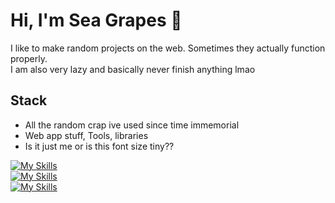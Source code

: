 # Hi, I'm Sea Grapes 👋

I like to make random projects on the web. Sometimes they actually function properly.  
I am also very lazy and basically never finish anything lmao

## Stack
- All the random crap ive used since time immemorial
- Web app stuff, Tools, libraries
- Is it just me or is this font size tiny??


[![My Skills](https://skillicons.dev/icons?i=js,html,css,nodejs,svelte,react,tailwind)](https://skillicons.dev)  
[![My Skills](https://skillicons.dev/icons?i=figma,ps,ai,vscode,vite,vercel,replit)](https://skillicons.dev)  
[![My Skills](https://skillicons.dev/icons?i=threejs,tauri)](https://skillicons.dev)  